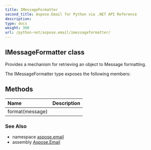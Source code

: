 ```yaml
---
title: IMessageFormatter
second_title: Aspose.Email for Python via .NET API Reference
description: 
type: docs
weight: 360
url: /python-net/aspose.email/imessageformatter/
---
```


## IMessageFormatter class

Provides a mechanism for retrieving an object to Message formatting.

The IMessageFormatter type exposes the following members:
## Methods
| Name | Description |
| :- | :- |
|format(message)|  |

### See Also

* namespace [aspose.email](/python-net/aspose.email/)
* assembly [Aspose.Email](/python-net/)

